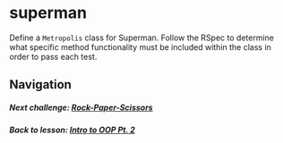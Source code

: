 # superman
Define a `Metropolis` class for Superman. Follow the RSpec to determine what specific method functionality must be included within the class in order to pass each test.  

  
## Navigation  
##### Next challenge: [Rock-Paper-Scissors](https://github.com/Coderdotnew/intro_web_apps_bs/tree/master/06_class/02_object_orientation_pt2/code/02_rps)   
##### Back to lesson: [Intro to OOP Pt. 2](https://github.com/Coderdotnew/intro_web_apps_bs/tree/master/06_class/02_object_orientation_pt2)